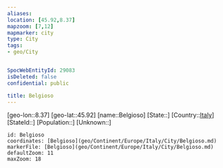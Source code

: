 ```yaml
---
aliases: 
location: [45.92,8.37]
mapzoom: [7,12] 
mapmarker: city 
type: City
tags:
- geo/City


SpocWebEntityId: 29083
isDeleted: false
confidential: public

title: Belgioso
---
```

[geo-lon::8.37]
[geo-lat::45.92]
[name::Belgioso]
[State::]
[Country::[Italy](geo/Continent/Europe/Italy.md)]
[StateId::]
[Population::]
[Unknown::]


```leaflet
id: Belgioso
coordinates: [Belgioso](geo/Continent/Europe/Italy/City/Belgioso.md)
markerFile: [Belgioso](geo/Continent/Europe/Italy/City/Belgioso.md)
defaultZoom: 11 
maxZoom: 18
```


